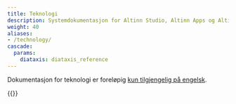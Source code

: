 ```yaml
---
title: Teknologi
description: Systemdokumentasjon for Altinn Studio, Altinn Apps og Altinn Platform.
weight: 40
aliases: 
- /technology/
cascade:
  params:
    diataxis: diataxis_reference
---
```


Dokumentasjon for teknologi er foreløpig [kun tilgjengelig på engelsk](/nb/technology/).

{{<children />}}